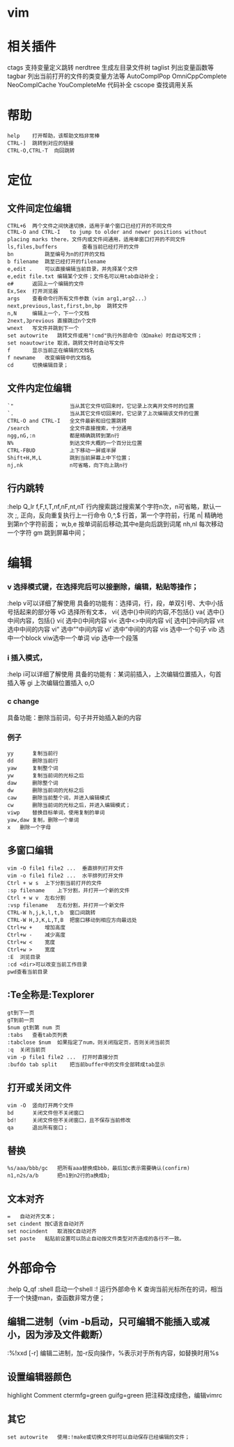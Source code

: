 
vim
=================================

相关插件
=================================
ctags		支持变量定义跳转
nerdtree	生成左目录文件树
taglist		列出变量函数等
tagbar		列出当前打开的文件的类变量方法等
AutoComplPop OmniCppComplete NeoComplCache YouCompleteMe	代码补全
cscope		查找调用关系

帮助
=================================
	help	打开帮助，该帮助文档非常棒
	CTRL-]	跳转到对应的链接
	CTRL-O,CTRL-T  向回跳转

定位
=================================
文件间定位编辑
----------------------------
	CTRL+6	两个文件之间快速切换，适用于单个窗口已经打开的不同文件
	CTRL-O and CTRL-I 	to jump to older and newer positions without placing marks there，文件内或文件间通用，适用单窗口打开的不同文件
	ls,files,buffers		查看当前已经打开的文件
	bn 			跳至编号为n的打开的文档
	b filename	跳至已经打开的filename
	e,edit .	可以直接编辑当前目录，并先择某个文件
	e,edit file.txt	编辑某个文件；文件名可以用tab自动补全；
	e#		返回上一个编辑的文件
	Ex,Sex	打开浏览器
	args	查看命令行所有文件参数（vim arg1,arg2...）
	next,previous,last,first,bn,bp	跳转文件
	n,N		编辑上一个，下一个文档
	2next,3previous	直接跳过n个文件
	wnext	写文件并跳到下一个
	set autowrite	跳转文件或用"!cmd"执行外部命令（如make）时自动写文件；
	set noautowrite	取消，跳转文件时自动写文件
	f 		显示当前正在编辑的文档名
	f newname	改变编辑中的文档名
	cd		切换编辑目录；
	
文件内定位编辑
----------------------------
	`"					当从其它文件切回来时，它记录上次离开文件时的位置
	`.					当从其它文件切回来时，它记录了上次编辑该文件的位置
	CTRL-O and CTRL-I	全文件最新和旧位置跳转
	/search				全文件直接搜索，十分通用
	ngg,nG,:n			都是精确跳转到第n行
	N%					到达文件大概的一个百分比位置
	CTRL-FBUD			上下移动一屏或半屏
	Shift+H,M,L			跳到当前屏幕上中下位置；
	nj,nk				n可省略，向下向上跳n行
	
行内跳转
----------------------------
:help Q_lr
	f,F,t,T,nf,nF,nt,nT			行内搜索跳过搜索某个字符n次，n可省略，默认一次
	;,				正向，反向重复执行上一行命令
	0,^,$			行首，第一个字符前，行尾
	n|				精确地到第n个字符前面；
	w,b,e			按单词前后移动;其中e是向后跳到词尾
	nh,nl				每次移动一个字符
	gm				跳到屏幕中间；


	
编辑
=================================
### v		选择模式键，在选择完后可以接删除，编辑，粘贴等操作；
:help v可以详细了解使用
具备的功能有：选择词，行，段，单双引号、大中小括号括起来的部分等
	vG		选择所有文本，
	vi{ 选中{}中间的内容,不包括{}
	va{ 选中{}中间内容，包括{}
	vi( 选中()中间内容
	vi< 选中<>中间内容
	vi[ 选中[]中间内容
	vit 选中中间的内容
	vi” 选中”"中间内容
	vi’ 选中”中间的内容
	vis 选中一个句子
	vib 选中一个block
	viw选中一个单词
	vip 选中一个段落
	
### i		插入模式，
:help i可以详细了解使用
具备的功能有：某词前插入，上次编辑位置插入，句首插入等
	gi		上次编辑位置插入
	o,O
	
### c		change
具备功能：删除当前词，句子并开始插入新的内容


### 例子
	yy		复制当前行
	dd		删除当前行
	yaw		复制整个词
	yw		复制当前词的光标之后
	daw		删除整个词
	dw		删除当前词的光标之后
	caw		删除当前整个词，并进入编辑模式
	cw		删除当前词的光标之后，并进入编辑模式；
	viwp	替换目标单词，使用复制的单词
	yaw,daw	复制，删除一个单词
	x	删除一个字母
	
	

	
多窗口编辑
----------------------------
	vim -O file1 file2 ...	垂直排列打开文件
	vim -o file1 file2 ...	水平排列打开文件
	Ctrl + w s	上下分割当前打开的文件
	:sp filename	上下分割，并打开一个新的文件
	Ctrl + w v	左右分割
	:vsp filename	左右分割，并打开一个新文件
	CTRL-W h,j,k,l,t,b	窗口间跳转
	CTRL-W H,J,K,L,T,B	把窗口移动到相应方向最远处
	Ctrl+w +	增加高度
	Ctrl+w -	减少高度
	Ctrl+w <	宽度
	Ctrl+w >	宽度
	:E	浏览目录
	:cd <dir>可以改变当前工作目录
	pwd查看当前目录
	
:Te全称是:Texplorer
----------------------------
	gt到下一页
	gT到前一页
	$num gt到第 num 页
	:tabs	查看tab页列表
	:tabclose $num	如果指定了num，则关闭指定页，否则关闭当前页
	:q	关闭当前页
	vim -p file1 file2 ...	打开时直接分页
	:bufdo tab split	把当前buffer中的文件全部转成tab显示

打开或关闭文件
----------------------------
	vim -O	竖向打开两个文件
	bd		关闭文件但不关闭窗口
	bd!		关闭文件但不关闭窗口，且不保存当前修改
	qa		退出所有窗口；
	
	
替换
----------------------------
	%s/aaa/bbb/gc	把所有aaa替换成bbb，最后加c表示需要确认(confirm)
	n1,n2s/a/b 		把n1到n2行的a换成b;
	
	
文本对齐
----------------------------
	=	自动对齐文本；
	set cindent	按C语言自动对齐
	set nocindent	取消按C自动对齐
	set paste	粘贴前设置可以防止自动按文件类型对齐造成的各行不一致。

	
外部命令
=================================
:help Q_qf
	:shell	启动一个shell
	:!		运行外部命令
	K		查询当前光标所在的词，相当于一个快捷man，查函数非常方便；


	
编辑二进制（vim -b启动，只可编辑不能插入或减小，因为涉及文件截断）
----------------------------
:%!xxd [-r]	编辑二进制，加-r反向操作，%表示对于所有内容，如替换时用%s



设置编辑器颜色
----------------------------
highlight Comment ctermfg=green guifg=green	把注释改成绿色，编辑vimrc


其它
----------------------------
	set autowrite	使用:!make或切换文件时可以自动保存已经编辑的文件；